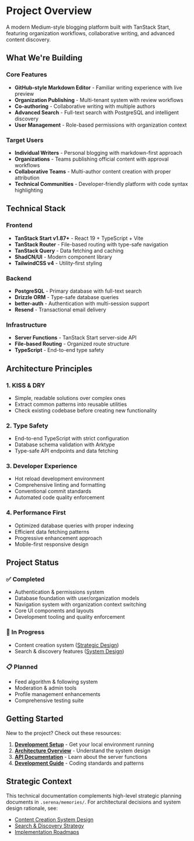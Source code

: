 # Project Overview

A modern Medium-style blogging platform built with TanStack Start, featuring organization workflows, collaborative writing, and advanced content discovery.

## What We're Building

### Core Features

- **GitHub-style Markdown Editor** - Familiar writing experience with live preview
- **Organization Publishing** - Multi-tenant system with review workflows
- **Co-authoring** - Collaborative writing with multiple authors
- **Advanced Search** - Full-text search with PostgreSQL and intelligent discovery
- **User Management** - Role-based permissions with organization context

### Target Users

- **Individual Writers** - Personal blogging with markdown-first approach
- **Organizations** - Teams publishing official content with approval workflows
- **Collaborative Teams** - Multi-author content creation with proper attribution
- **Technical Communities** - Developer-friendly platform with code syntax highlighting

## Technical Stack

### Frontend

- **TanStack Start v1.87+** - React 19 + TypeScript + Vite
- **TanStack Router** - File-based routing with type-safe navigation
- **TanStack Query** - Data fetching and caching
- **ShadCN/UI** - Modern component library
- **TailwindCSS v4** - Utility-first styling

### Backend

- **PostgreSQL** - Primary database with full-text search
- **Drizzle ORM** - Type-safe database queries
- **better-auth** - Authentication with multi-session support
- **Resend** - Transactional email delivery

### Infrastructure

- **Server Functions** - TanStack Start server-side API
- **File-based Routing** - Organized route structure
- **TypeScript** - End-to-end type safety

## Architecture Principles

### 1. KISS & DRY

- Simple, readable solutions over complex ones
- Extract common patterns into reusable utilities
- Check existing codebase before creating new functionality

### 2. Type Safety

- End-to-end TypeScript with strict configuration
- Database schema validation with Arktype
- Type-safe API endpoints and data fetching

### 3. Developer Experience

- Hot reload development environment
- Comprehensive linting and formatting
- Conventional commit standards
- Automated code quality enforcement

### 4. Performance First

- Optimized database queries with proper indexing
- Efficient data fetching patterns
- Progressive enhancement approach
- Mobile-first responsive design

## Project Status

### ✅ Completed

- Authentication & permissions system
- Database foundation with user/organization models
- Navigation system with organization context switching
- Core UI components and layouts
- Development tooling and quality enforcement

### 🚧 In Progress

- Content creation system ([Strategic Design](../../.serena/memories/content_creation_writing_interface_design.md))
- Search & discovery features ([System Design](../../.serena/memories/search_discovery_system_design.md))

### 📋 Planned

- Feed algorithm & following system
- Moderation & admin tools
- Profile management enhancements
- Comprehensive testing suite

## Getting Started

New to the project? Check out these resources:

1. **[Development Setup](../development/setup.md)** - Get your local environment running
2. **[Architecture Overview](../architecture/README.md)** - Understand the system design
3. **[API Documentation](../api/README.md)** - Learn about the server functions
4. **[Development Guide](../development/index.md)** - Coding standards and patterns

## Strategic Context

This technical documentation complements high-level strategic planning documents in `.serena/memories/`. For architectural decisions and system design rationale, see:

- [Content Creation System Design](../../.serena/memories/content_creation_writing_interface_design.md)
- [Search & Discovery Strategy](../../.serena/memories/search_discovery_system_design.md)
- [Implementation Roadmaps](../../.serena/memories/implementation_roadmap_content_creation.md)
